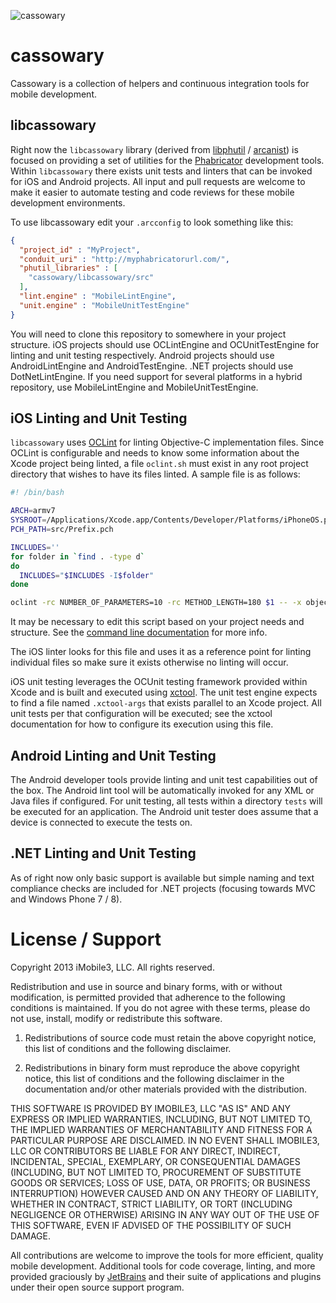 ![cassowary](https://raw.github.com/imobile3/cassowary/master/cassowary.png)

cassowary
=========

Cassowary is a collection of helpers and continuous integration tools for mobile development.

libcassowary
------------

Right now the `libcassowary` library (derived from [libphutil][0] / [arcanist][1]) is focused on providing a set of utilities for the [Phabricator][2] development tools. Within `libcassowary` there exists unit tests and linters that can be invoked for iOS and Android projects. All input and pull requests are welcome to make it easier to automate testing and code reviews for these mobile development environments.

To use libcassowary edit your `.arcconfig` to look something like this:

```json
{
  "project_id" : "MyProject",
  "conduit_uri" : "http://myphabricatorurl.com/",
  "phutil_libraries" : [
    "cassowary/libcassowary/src"
  ],
  "lint.engine" : "MobileLintEngine",
  "unit.engine" : "MobileUnitTestEngine"
}
```

You will need to clone this repository to somewhere in your project structure. iOS projects should use OCLintEngine and OCUnitTestEngine for linting and unit testing respectively. Android projects should use AndroidLintEngine and AndroidTestEngine. .NET projects should use DotNetLintEngine. If you need support for several platforms in a hybrid repository, use MobileLintEngine and MobileUnitTestEngine.

iOS Linting and Unit Testing
----------------------------

`libcassowary` uses [OCLint][3] for linting Objective-C implementation files. Since OCLint is configurable and needs to know some information about the Xcode project being linted, a file `oclint.sh` must exist in any root project directory that wishes to have its files linted. A sample file is as follows:

```bash
#! /bin/bash

ARCH=armv7
SYSROOT=/Applications/Xcode.app/Contents/Developer/Platforms/iPhoneOS.platform/Developer/SDKs/iPhoneOS6.1.sdk
PCH_PATH=src/Prefix.pch

INCLUDES=''
for folder in `find . -type d`
do
  INCLUDES="$INCLUDES -I$folder"
done

oclint -rc NUMBER_OF_PARAMETERS=10 -rc METHOD_LENGTH=180 $1 -- -x objective-c -arch $ARCH -F . -isysroot $SYSROOT -g -I$INCLUDES -include $PCH_PATH -c
```

It may be necessary to edit this script based on your project needs and structure. See the [command line documentation][4] for more info.

The iOS linter looks for this file and uses it as a reference point for linting individual files so make sure it exists otherwise no linting will occur.

iOS unit testing leverages the OCUnit testing framework provided within Xcode and is built and executed using [xctool][5]. The unit test engine expects to find a file named `.xctool-args` that exists parallel to an Xcode project. All unit tests per that configuration will be executed; see the xctool documentation for how to configure its execution using this file.

Android Linting and Unit Testing
--------------------------------

The Android developer tools provide linting and unit test capabilities out of the box. The Android lint tool will be automatically invoked for any XML or Java files if configured. For unit testing, all tests within a directory `tests` will be executed for an application. The Android unit tester does assume that a device is connected to execute the tests on.

.NET Linting and Unit Testing
-----------------------------

As of right now only basic support is available but simple naming and text compliance checks are included for .NET projects (focusing towards MVC and Windows Phone 7 / 8).

License / Support
=================

Copyright 2013 iMobile3, LLC. All rights reserved.

Redistribution and use in source and binary forms, with or without
modification, is permitted provided that adherence to the following
conditions is maintained. If you do not agree with these terms,
please do not use, install, modify or redistribute this software.

1. Redistributions of source code must retain the above copyright notice, this
list of conditions and the following disclaimer.

2. Redistributions in binary form must reproduce the above copyright notice,
this list of conditions and the following disclaimer in the documentation
and/or other materials provided with the distribution.

THIS SOFTWARE IS PROVIDED BY IMOBILE3, LLC "AS IS" AND ANY EXPRESS OR
IMPLIED WARRANTIES, INCLUDING, BUT NOT LIMITED TO, THE IMPLIED WARRANTIES OF
MERCHANTABILITY AND FITNESS FOR A PARTICULAR PURPOSE ARE DISCLAIMED. IN NO
EVENT SHALL IMOBILE3, LLC OR CONTRIBUTORS BE LIABLE FOR ANY DIRECT,
INDIRECT, INCIDENTAL, SPECIAL, EXEMPLARY, OR CONSEQUENTIAL DAMAGES (INCLUDING,
BUT NOT LIMITED TO, PROCUREMENT OF SUBSTITUTE GOODS OR SERVICES; LOSS OF USE,
DATA, OR PROFITS; OR BUSINESS INTERRUPTION) HOWEVER CAUSED AND ON ANY THEORY OF
LIABILITY, WHETHER IN CONTRACT, STRICT LIABILITY, OR TORT (INCLUDING NEGLIGENCE
OR OTHERWISE) ARISING IN ANY WAY OUT OF THE USE OF THIS SOFTWARE, EVEN IF
ADVISED OF THE POSSIBILITY OF SUCH DAMAGE.

All contributions are welcome to improve the tools for more efficient, quality mobile development. Additional tools for code coverage, linting, and more provided graciously by [JetBrains][6] and their suite of applications and plugins under their open source support program.

[0]: http://github.com/facebook/libphutil
[1]: http://github.com/facebook/arcanist
[2]: http://github.com/facebook/phabricator
[3]: http://oclint.org
[4]: http://docs.oclint.org/en/dev/usage/oclint.html
[5]: http://github.com/facebook/xctool
[6]: http://www.jetbrains.com/
